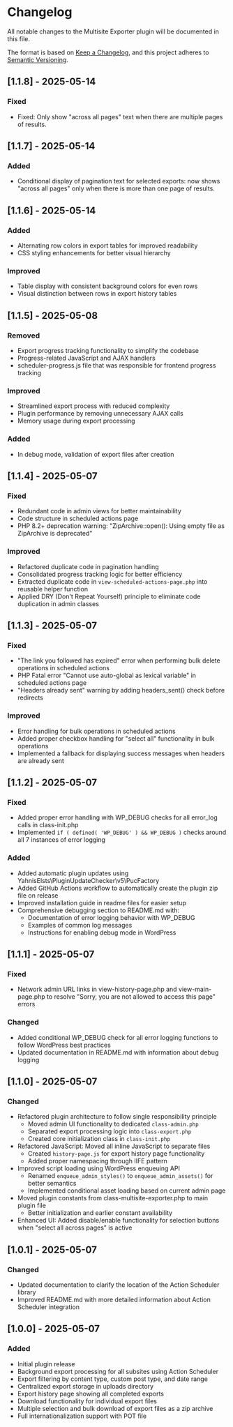 # Changelog
All notable changes to the Multisite Exporter plugin will be documented in this file.

The format is based on [Keep a Changelog](https://keepachangelog.com/en/1.0.0/),
and this project adheres to [Semantic Versioning](https://semver.org/spec/v2.0.0.html).

## [1.1.8] - 2025-05-14
### Fixed
- Fixed: Only show "across all pages" text when there are multiple pages of results.

## [1.1.7] - 2025-05-14
### Added
- Conditional display of pagination text for selected exports: now shows "across all pages" only when there is more than one page of results.

## [1.1.6] - 2025-05-14
### Added
- Alternating row colors in export tables for improved readability
- CSS styling enhancements for better visual hierarchy

### Improved
- Table display with consistent background colors for even rows
- Visual distinction between rows in export history tables

## [1.1.5] - 2025-05-08
### Removed
- Export progress tracking functionality to simplify the codebase
- Progress-related JavaScript and AJAX handlers
- scheduler-progress.js file that was responsible for frontend progress tracking

### Improved
- Streamlined export process with reduced complexity
- Plugin performance by removing unnecessary AJAX calls
- Memory usage during export processing

### Added
- In debug mode, validation of export files after creation


## [1.1.4] - 2025-05-07
### Fixed
- Redundant code in admin views for better maintainability
- Code structure in scheduled actions page
- PHP 8.2+ deprecation warning: "ZipArchive::open(): Using empty file as ZipArchive is deprecated"

### Improved
- Refactored duplicate code in pagination handling
- Consolidated progress tracking logic for better efficiency
- Extracted duplicate code in `view-scheduled-actions-page.php` into reusable helper function
- Applied DRY (Don't Repeat Yourself) principle to eliminate code duplication in admin classes

## [1.1.3] - 2025-05-07
### Fixed
- "The link you followed has expired" error when performing bulk delete operations in scheduled actions
- PHP Fatal error "Cannot use auto-global as lexical variable" in scheduled actions page
- "Headers already sent" warning by adding headers_sent() check before redirects

### Improved
- Error handling for bulk operations in scheduled actions
- Added proper checkbox handling for "select all" functionality in bulk operations
- Implemented a fallback for displaying success messages when headers are already sent

## [1.1.2] - 2025-05-07
### Fixed
- Added proper error handling with WP_DEBUG checks for all error_log calls in class-init.php
- Implemented `if ( defined( 'WP_DEBUG' ) && WP_DEBUG )` checks around all 7 instances of error logging

### Added
- Added automatic plugin updates using YahnisElsts\PluginUpdateChecker\v5\PucFactory
- Added GitHub Actions workflow to automatically create the plugin zip file on release
- Improved installation guide in readme files for easier setup
- Comprehensive debugging section to README.md with:
  - Documentation of error logging behavior with WP_DEBUG
  - Examples of common log messages
  - Instructions for enabling debug mode in WordPress

## [1.1.1] - 2025-05-07
### Fixed
- Network admin URL links in view-history-page.php and view-main-page.php to resolve "Sorry, you are not allowed to access this page" errors

### Changed
- Added conditional WP_DEBUG check for all error logging functions to follow WordPress best practices
- Updated documentation in README.md with information about debug logging

## [1.1.0] - 2025-05-07
### Changed
- Refactored plugin architecture to follow single responsibility principle
  - Moved admin UI functionality to dedicated `class-admin.php`
  - Separated export processing logic into `class-export.php`
  - Created core initialization class in `class-init.php`
- Refactored JavaScript: Moved all inline JavaScript to separate files
  - Created `history-page.js` for export history page functionality
  - Added proper namespacing through IIFE pattern
- Improved script loading using WordPress enqueuing API
  - Renamed `enqueue_admin_styles()` to `enqueue_admin_assets()` for better semantics
  - Implemented conditional asset loading based on current admin page
- Moved plugin constants from class-multisite-exporter.php to main plugin file
  - Better initialization and earlier constant availability
- Enhanced UI: Added disable/enable functionality for selection buttons when "select all across pages" is active

## [1.0.1] - 2025-05-07
### Changed
- Updated documentation to clarify the location of the Action Scheduler library
- Improved README.md with more detailed information about Action Scheduler integration

## [1.0.0] - 2025-05-07
### Added
- Initial plugin release
- Background export processing for all subsites using Action Scheduler
- Export filtering by content type, custom post type, and date range
- Centralized export storage in uploads directory
- Export history page showing all completed exports
- Download functionality for individual export files
- Multiple selection and bulk download of export files as a zip archive
- Full internationalization support with POT file